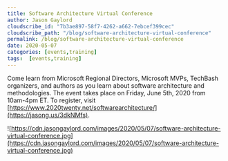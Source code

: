 ```yaml
---
title: Software Architecture Virtual Conference
author: Jason Gaylord
cloudscribe_id: "7b3ae897-58f7-4262-a662-7ebcef399cec"
cloudscribe_path: "/blog/software-architecture-virtual-conference"
permalink: /blog/software-architecture-virtual-conference
date: 2020-05-07
categories: [events,training]
tags:  [events,training]
---
```


Come learn from Microsoft Regional Directors, Microsoft MVPs, TechBash organizers, and authors as you learn about software architecture and methodologies. The event takes place on Friday, June 5th, 2020 from 10am-4pm ET. To register, visit  [https://www.2020twenty.net/softwarearchitecture/](https://jasong.us/3dkNMfs).

![https://cdn.jasongaylord.com/images/2020/05/07/software-architecture-virtual-conference.jpg](https://cdn.jasongaylord.com/images/2020/05/07/software-architecture-virtual-conference.jpg)